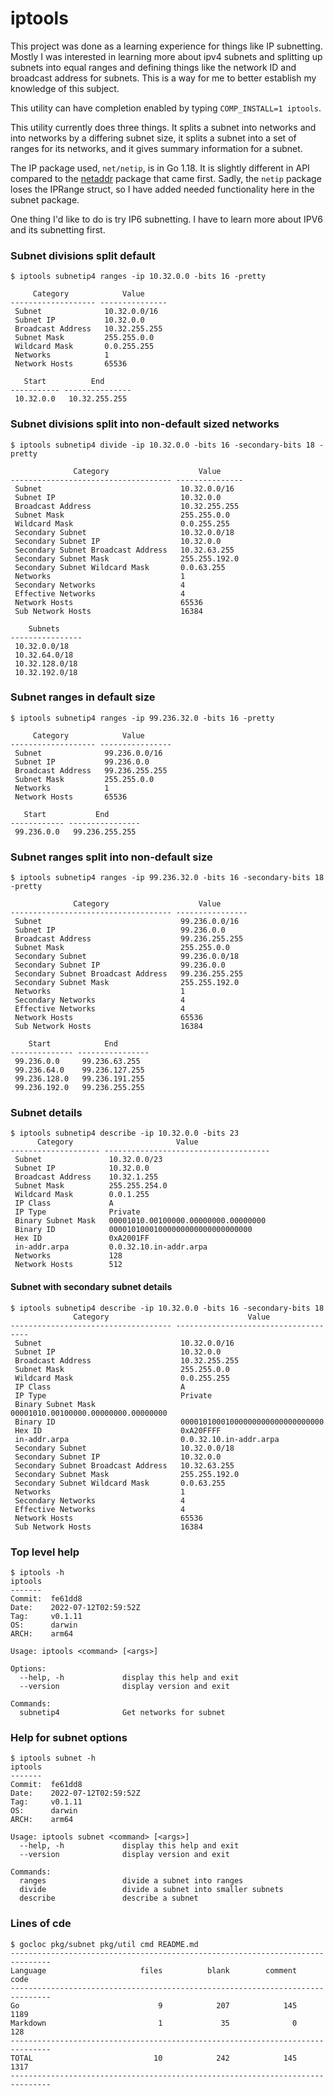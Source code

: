 # iptools

This project was done as a learning experience for things like IP subnetting. Mostly I was interested in learning more
about ipv4 subnets and splitting up subnets into equal ranges and defining things like the network ID and broadcast
address for subnets. This is a way for me to better establish my knowledge of this subject.

This utility can have completion enabled by typing `COMP_INSTALL=1 iptools`.

This utility currently does three things. It splits a subnet into networks and into networks by a differing subnet size,
it splits a subnet into a set of ranges for its networks, and it gives summary information for a subnet.

The IP package used, `net/netip`, is in Go 1.18. It is slightly different in API compared to the
[netaddr](https://github.com/inetaf/netaddr) package that came first. Sadly, the `netip` package loses the IPRange
struct, so I have added needed functionality here in the subnet package.

One thing I'd like to do is try IP6 subnetting. I have to learn more about IPV6 and its subnetting first.

### Subnet divisions split default

```
$ iptools subnetip4 ranges -ip 10.32.0.0 -bits 16 -pretty

     Category            Value
------------------- ---------------
 Subnet              10.32.0.0/16
 Subnet IP           10.32.0.0
 Broadcast Address   10.32.255.255
 Subnet Mask         255.255.0.0
 Wildcard Mask       0.0.255.255
 Networks            1
 Network Hosts       65536

   Start          End
----------- ---------------
 10.32.0.0   10.32.255.255
 ```

### Subnet divisions split into non-default sized networks

```
$ iptools subnetip4 divide -ip 10.32.0.0 -bits 16 -secondary-bits 18 -pretty

              Category                    Value
------------------------------------ ---------------
 Subnet                               10.32.0.0/16
 Subnet IP                            10.32.0.0
 Broadcast Address                    10.32.255.255
 Subnet Mask                          255.255.0.0
 Wildcard Mask                        0.0.255.255
 Secondary Subnet                     10.32.0.0/18
 Secondary Subnet IP                  10.32.0.0
 Secondary Subnet Broadcast Address   10.32.63.255
 Secondary Subnet Mask                255.255.192.0
 Secondary Subnet Wildcard Mask       0.0.63.255
 Networks                             1
 Secondary Networks                   4
 Effective Networks                   4
 Network Hosts                        65536
 Sub Network Hosts                    16384

    Subnets
----------------
 10.32.0.0/18
 10.32.64.0/18
 10.32.128.0/18
 10.32.192.0/18
 ```

### Subnet ranges in default size

```
$ iptools subnetip4 ranges -ip 99.236.32.0 -bits 16 -pretty

     Category            Value
------------------- ----------------
 Subnet              99.236.0.0/16
 Subnet IP           99.236.0.0
 Broadcast Address   99.236.255.255
 Subnet Mask         255.255.0.0
 Networks            1
 Network Hosts       65536

   Start           End
------------ ----------------
 99.236.0.0   99.236.255.255
 ```
 
### Subnet ranges split into non-default size

```
$ iptools subnetip4 ranges -ip 99.236.32.0 -bits 16 -secondary-bits 18 -pretty

              Category                    Value
------------------------------------ ----------------
 Subnet                               99.236.0.0/16
 Subnet IP                            99.236.0.0
 Broadcast Address                    99.236.255.255
 Subnet Mask                          255.255.0.0
 Secondary Subnet                     99.236.0.0/18
 Secondary Subnet IP                  99.236.0.0
 Secondary Subnet Broadcast Address   99.236.255.255
 Secondary Subnet Mask                255.255.192.0
 Networks                             1
 Secondary Networks                   4
 Effective Networks                   4
 Network Hosts                        65536
 Sub Network Hosts                    16384

    Start            End
-------------- ----------------
 99.236.0.0     99.236.63.255
 99.236.64.0    99.236.127.255
 99.236.128.0   99.236.191.255
 99.236.192.0   99.236.255.255
```


### Subnet details

```
$ iptools subnetip4 describe -ip 10.32.0.0 -bits 23
      Category                       Value
-------------------- -------------------------------------
 Subnet               10.32.0.0/23
 Subnet IP            10.32.0.0
 Broadcast Address    10.32.1.255
 Subnet Mask          255.255.254.0
 Wildcard Mask        0.0.1.255
 IP Class             A
 IP Type              Private
 Binary Subnet Mask   00001010.00100000.00000000.00000000
 Binary ID            00001010001000000000000000000000
 Hex ID               0xA2001FF
 in-addr.arpa         0.0.32.10.in-addr.arpa
 Networks             128
 Network Hosts        512
```

#### Subnet with secondary subnet details

```
$ iptools subnetip4 describe -ip 10.32.0.0 -bits 16 -secondary-bits 18
              Category                               Value
------------------------------------ -------------------------------------
 Subnet                               10.32.0.0/16
 Subnet IP                            10.32.0.0
 Broadcast Address                    10.32.255.255
 Subnet Mask                          255.255.0.0
 Wildcard Mask                        0.0.255.255
 IP Class                             A
 IP Type                              Private
 Binary Subnet Mask                   00001010.00100000.00000000.00000000
 Binary ID                            00001010001000000000000000000000
 Hex ID                               0xA20FFFF
 in-addr.arpa                         0.0.32.10.in-addr.arpa
 Secondary Subnet                     10.32.0.0/18
 Secondary Subnet IP                  10.32.0.0
 Secondary Subnet Broadcast Address   10.32.63.255
 Secondary Subnet Mask                255.255.192.0
 Secondary Subnet Wildcard Mask       0.0.63.255
 Networks                             1
 Secondary Networks                   4
 Effective Networks                   4
 Network Hosts                        65536
 Sub Network Hosts                    16384
```

### Top level help

```
$ iptools -h
iptools
-------
Commit:  fe61dd8
Date:    2022-07-12T02:59:52Z
Tag:     v0.1.11
OS:      darwin
ARCH:    arm64

Usage: iptools <command> [<args>]

Options:
  --help, -h             display this help and exit
  --version              display version and exit

Commands:
  subnetip4              Get networks for subnet
```

### Help for subnet options

```
$ iptools subnet -h
iptools
-------
Commit:  fe61dd8
Date:    2022-07-12T02:59:52Z
Tag:     v0.1.11
OS:      darwin
ARCH:    arm64

Usage: iptools subnet <command> [<args>]
  --help, -h             display this help and exit
  --version              display version and exit

Commands:
  ranges                 divide a subnet into ranges
  divide                 divide a subnet into smaller subnets
  describe               describe a subnet
```

### Lines of cde

```
$ gocloc pkg/subnet pkg/util cmd README.md
-------------------------------------------------------------------------------
Language                     files          blank        comment           code
-------------------------------------------------------------------------------
Go                               9            207            145           1189
Markdown                         1             35              0            128
-------------------------------------------------------------------------------
TOTAL                           10            242            145           1317
-------------------------------------------------------------------------------
```